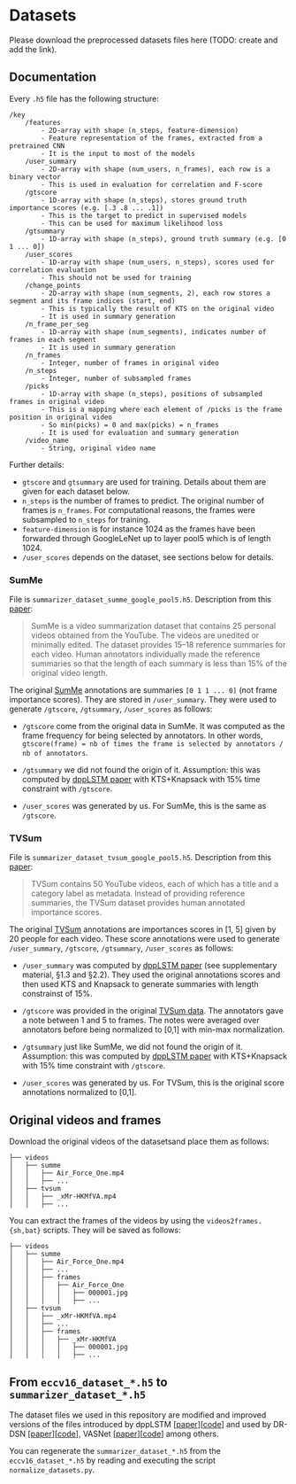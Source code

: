 # Datasets
Please download the preprocessed datasets files here (TODO: create and add the link).

## Documentation
Every `.h5` file has the following structure:
```
/key
    /features
        - 2D-array with shape (n_steps, feature-dimension)
        - Feature representation of the frames, extracted from a pretrained CNN
        - It is the input to most of the models
    /user_summary
        - 2D-array with shape (num_users, n_frames), each row is a binary vector
        - This is used in evaluation for correlation and F-score
    /gtscore
        - 1D-array with shape (n_steps), stores ground truth importance scores (e.g. [.3 .8 ... .1])
        - This is the target to predict in supervised models
        - This can be used for maximum likelihood loss
    /gtsummary
        - 1D-array with shape (n_steps), ground truth summary (e.g. [0 1 ... 0])
    /user_scores
        - 1D-array with shape (num_users, n_steps), scores used for correlation evaluation
        - This should not be used for training
    /change_points
        - 2D-array with shape (num_segments, 2), each row stores a segment and its frame indices (start, end)
        - This is typically the result of KTS on the original video
        - It is used in summary generation
    /n_frame_per_seg
        - 1D-array with shape (num_segments), indicates number of frames in each segment
        - It is used in summary generation
    /n_frames
        - Integer, number of frames in original video
    /n_steps
        - Integer, number of subsampled frames
    /picks
        - 1D-array with shape (n_steps), positions of subsampled frames in original video
        - This is a mapping where each element of /picks is the frame position in original video
        - So min(picks) = 0 and max(picks) = n_frames
        - It is used for evaluation and summary generation
    /video_name
        - String, original video name
```

Further details:
* `gtscore` and `gtsummary` are used for training. Details about them are given for each dataset below.
* `n_steps` is the number of frames to predict. The original number of frames is `n_frames`. For computational reasons, the frames were subsampled to `n_steps` for training.
* `feature-dimension` is for instance 1024 as the frames have been forwarded through GoogleLeNet up to layer pool5 which is of length 1024.
* `/user_scores` depends on the dataset, see sections below for details.

### SumMe
File is `summarizer_dataset_summe_google_pool5.h5`. Description from this [paper](https://arxiv.org/abs/1903.11328):
> SumMe is a video summarization dataset that contains 25 personal videos obtained from the YouTube. The videos are unedited or minimally edited. The dataset provides 15–18 reference summaries for each video. Human annotators individually made the reference summaries so that the length of each summary is less than 15% of the original video length.

The original [SumMe](https://gyglim.github.io/me/vsum/) annotations are summaries `[0 1 1 ... 0]` (not frame importance scores). They are stored in `/user_summary`. They were used to generate `/gtscore`, `/gtsummary`, `/user_scores` as follows:

* `/gtscore` come from the original data in SumMe. It was computed as the frame frequency for being selected by annotators. In other words, `gtscore(frame) = nb of times the frame is selected by annotators / nb of annotators`.

* `/gtsummary` we did not found the origin of it. Assumption: this was computed by [dppLSTM paper](https://arxiv.org/abs/1605.08110) with KTS+Knapsack with 15% time constraint with `/gtscore`.

* `/user_scores` was generated by us. For SumMe, this is the same as `/gtscore`.

### TVSum
File is `summarizer_dataset_tvsum_google_pool5.h5`. Description from this [paper](https://arxiv.org/abs/1903.11328):
> TVSum contains 50 YouTube videos, each of which has a title and a category label as metadata. Instead of providing reference summaries, the TVSum dataset provides human annotated importance scores.

The original [TVSum](https://github.com/yalesong/tvsum/) annotations are importances scores in [1, 5] given by 20 people for each video. These score annotations were used to generate `/user_summary`, `/gtscore`, `/gtsummary`, `/user_scores` as follows:

* `/user_summary` was computed by [dppLSTM paper](https://arxiv.org/abs/1605.08110) (see supplementary material, §1.3 and §2.2). They used the original annotations scores and then used KTS and Knapsack to generate summaries with length constrainst of 15%.

* `/gtscore` was provided in the original [TVSum data](https://github.com/yalesong/tvsum/blob/master/matlab/ydata-tvsum50.mat). The annotators gave a note between 1 and 5 to frames. The notes were averaged over annotators before being normalized to [0,1] with min-max normalization.

* `/gtsummary` just like SumMe, we did not found the origin of it. Assumption: this was computed by [dppLSTM paper](https://arxiv.org/abs/1605.08110) with KTS+Knapsack with 15% time constraint with `/gtscore`.

* `/user_scores` was generated by us. For TVSum, this is the original score annotations normalized to [0,1].

## Original videos and frames
Download the original videos of the datasetsand place them as follows:
```
├── videos
│   ├── summe
│   │   ├── Air_Force_One.mp4
│   │   ├── ...
│   ├── tvsum
│   │   ├── _xMr-HKMfVA.mp4
│   │   ├── ...
```
You can extract the frames of the videos by using the `videos2frames.{sh,bat}` scripts. They will be saved as follows:
```
├── videos
│   ├── summe
│   │   ├── Air_Force_One.mp4
│   │   ├── ...
│   │   ├── frames
│   │   │   ├── Air_Force_One
│   │   │   │   ├── 000001.jpg
│   │   │   │   ├── ...
│   ├── tvsum
│   │   ├── _xMr-HKMfVA.mp4
│   │   ├── ...
│   │   ├── frames
│   │   │   ├── _xMr-HKMfVA
│   │   │   │   ├── 000001.jpg
│   │   │   │   ├── ...
```

## From `eccv16_dataset_*.h5` to `summarizer_dataset_*.h5`
The dataset files we used in this repository are modified and improved versions of the files introduced by dppLSTM [[paper](https://arxiv.org/abs/1605.08110)][[code](https://github.com/kezhang-cs/Video-Summarization-with-LSTM)] and used by DR-DSN [[paper](https://arxiv.org/abs/1801.00054)][[code](https://github.com/KaiyangZhou/pytorch-vsumm-reinforce)], VASNet [[paper](https://arxiv.org/abs/1812.01969)][[code](https://github.com/ok1zjf/VASNet)] among others.

You can regenerate the `summarizer_dataset_*.h5` from the `eccv16_dataset_*.h5` by reading and executing the script `normalize_datasets.py`.